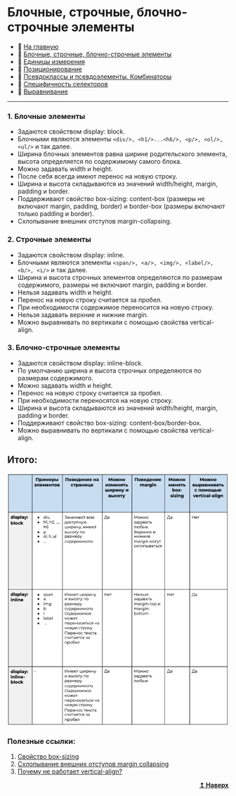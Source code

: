 # Блочные, строчные, блочно-строчные элементы
- :page_with_curl: [На главную](../../../README.md)<br>
- :page_with_curl: [Блочные, строчные, блочно-строчные элементы](./block_inline_inline-block.md)<br>
- :page_with_curl: [Единицы измерения](./units.md)<br>
- :page_with_curl: [Позиционирование](./position.md)<br>
- :page_with_curl: [Псевдоклассы и псевдоэлементы. Комбинаторы](./pseudo_classes_pseudo-elements_combinators.md)<br>
- :page_with_curl: [Специфичность селекторов](./specificity.md)<br>
- :page_with_curl: [Выравнивание](./position.md)<br>
---
### 1. Блочные элементы
- Задаются свойством display: block.
- Блочными являются элементы `<div/>, <h1/>...<h6/>, <p/>, <ol/>, <ul/>` и так далее.
- Ширина блочных элементов равна ширине родительского элемента, высота определяется по содержимому самого блока.
- Можно задавать width и height.
- После себя всегда имеют перенос на новую строку.
- Ширина и высота складываются из значений width/height, margin, padding и border.
- Поддерживают свойство box-sizing: content-box (размеры не включают margin, padding, border) и border-box (размеры включают только padding и border).
- Схлопывание внешних отступов margin-collapsing.

### 2. Строчные элементы
- Задаются свойством display: inline.
- Блочными являются элементы `<span/>, <a/>, <img/>, <label/>, <b/>, <i/>` и так далее.
- Ширина и высота строчных элементов определяются по размерам содержимого, размеры не включают margin, padding и border.
- Нельзя задавать width и height.
- Перенос на новую строку считается за пробел.
- При необходимости содержимое переносится на новую строку.
- Нельзя задавать верхние и нижние margin.
- Можно выравнивать по вертикали с помощью свойства vertical-align.

### 3. Блочно-строчные элементы

- Задаются свойством display: inline-block.
- По умолчанию ширина и высота строчных  определяются по размерам содержимого.
- Можно задавать width и height.
- Перенос на новую строку считается за пробел.
- При необходимости переносятся на новую строку.
- Ширина и высота складываются из значений width/height, margin, padding и border.
- Поддерживают свойство box-sizing: content-box/border-box.
- Можно выравнивать по вертикали с помощью свойства vertical-align.

## Итого:
![url](../../img/HTML_base/total_elements.png)
### Полезные ссылки:
1. [Свойство box-sizing](https://developer.mozilla.org/ru/docs/Web/CSS/box-sizing)
2. [Схлопывание внешних отступов margin collapsing](https://developer.mozilla.org/ru/docs/Web/CSS/CSS_Box_Model/Mastering_margin_collapsing)
3. [Почему не работает vertical-align?](https://web-standards.ru/articles/vertical-align/)
<div align="right">
  <b><a href="#">↥ Наверх</a></b>
</div>